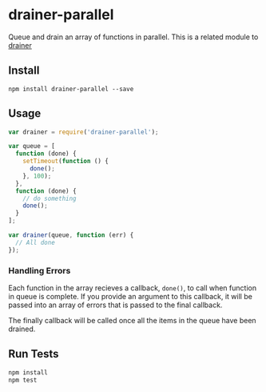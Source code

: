# drainer-parallel

Queue and drain an array of functions in parallel. This is a related module to [drainer](https://github.com/scottcorgan/drainer)

## Install

```
npm install drainer-parallel --save
```

## Usage

```js
var drainer = require('drainer-parallel');

var queue = [
  function (done) {
    setTimeout(function () {
      done();
    }, 100);
  },
  function (done) {
    // do something
    done();
  }
];

var drainer(queue, function (err) {
  // All done
});
```

### Handling Errors

Each function in the array recieves a callback, `done()`, to call when function in queue is complete. If you provide an argument to this callback, it will be passed into an array of errors that is passed to the final callback.

The finally callback will be called once all the items in the queue have been drained.

## Run Tests

```js
npm install
npm test
```
